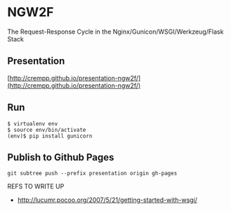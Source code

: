 # NGW2F

The Request-Response Cycle in the
Nginx/Gunicon/WSGI/Werkzeug/Flask
Stack

## Presentation

[http://crempp.github.io/presentation-ngw2f/](http://crempp.github.io/presentation-ngw2f/)


## Run

```
$ virtualenv env
$ source env/bin/activate
(env)$ pip install gunicorn
```

## Publish to Github Pages
```
git subtree push --prefix presentation origin gh-pages
```


REFS TO WRITE UP
- http://lucumr.pocoo.org/2007/5/21/getting-started-with-wsgi/
